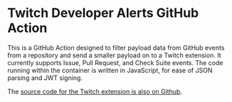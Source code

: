 # Twitch Developer Alerts GitHub Action

This is a GitHub Action designed to filter payload data from GitHub events from a repository and send a smaller payload on to a Twitch extension. It currently supports Issue, Pull Request, and Check Suite events. The code running within the container is written in JavaScript, for ease of JSON parsing and JWT signing.

The [source code for the Twitch extension is also on Github](https://github.com/noopkat/twitch-dev-alerts-extension).
